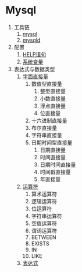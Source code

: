 # Mysql

1. 工具链
    1. [mysql](mysql.md)
    1. [mysqld](mysqld.md)
1. 配置
    1. [HELP语句](grammar/help-statement.md)
    1. [系统变量](variable/system-variable.md)
1. 表达式与数据类型
    1. [字面直接量](expression/literal.md)
		1. 数值型直接量
			1. 整型直接量
			1. 小数直接量
			1. 浮点直接量
			1. 位直接量
		1. 十六进制直接量
		1. 布尔直接量
		1. 字符串直接量
		1. 日期时间型直接量
			1. 日期直接量
			1. 时间直接量
			1. 日期时间直接量
			1. 时间戳直接量
			1. 年直接量
	1. [运算符](expression/operator.md)
		1. 算术运算符
		1. 逻辑运算符
		1. 位运算符
		1. 字符串运算符
		1. 空值运算符
		1. 谓词运算符
		1. BETWEEN
		1. EXISTS
		1. IN
		1. LIKE
	1. [表达式](expression)
